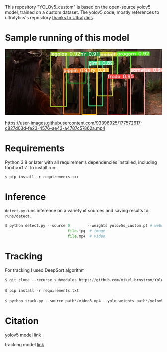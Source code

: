 This repository "YOLOv5_custom" is based on the open-source yolov5 model, trained on a custom dataset. The yolov5 code, mostly references to ultralytics's repository [thanks to Ultralytics](https://github.com/ultralytics/yolov5).
# Sample running of this model
![](https://github.com/GulnazAleksashova/yolov5_custom/blob/master/4.jpg)

https://user-images.githubusercontent.com/93396925/177572617-c827d03d-fe23-4576-ae43-a4787c57862a.mp4


# Requirements
Python 3.8 or later with all requirements dependencies installed, including torch>=1.7. To install run:
```python
$ pip install -r requirements.txt
```
# Inference
`detect.py` runs inference on a variety of sources and saving results to `runs/detect`.
```python
$ python detect.py --source 0        --weights yolov5s_custom.pt # webcam      
                            file.jpg  # image 
                            file.mp4  # video                   
```
# Tracking
For tracking I used DeepSort algorithm
```python
$ git clone --recurse-submodules https://github.com/mikel-brostrom/Yolov5_DeepSort_Pytorch.git

$ pip install -r requirements.txt

$ python track.py --source path*/video3.mp4 --yolo-weights path*/yolov5s_custom.pt --img 416  --strong-sort-weights osnet_x0_25_msmt17.pt  --save-vid
```
# Citation
yolov5 model [link](https://github.com/ultralytics/yolov5)

tracking model [link](https://github.com/mikel-brostrom/Yolov5_StrongSORT_OSNet)

